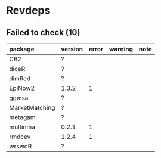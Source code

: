 # Revdeps

## Failed to check (10)

|package        |version |error |warning |note |
|:--------------|:-------|:-----|:-------|:----|
|CB2            |?       |      |        |     |
|diceR          |?       |      |        |     |
|dimRed         |?       |      |        |     |
|EpiNow2        |1.3.2   |1     |        |     |
|ggmsa          |?       |      |        |     |
|MarketMatching |?       |      |        |     |
|metagam        |?       |      |        |     |
|multinma       |0.2.1   |1     |        |     |
|rmdcev         |1.2.4   |1     |        |     |
|wrswoR         |?       |      |        |     |

